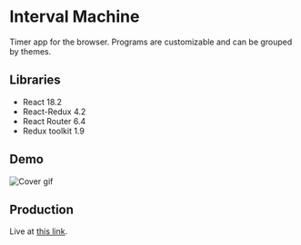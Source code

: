 # Interval Machine

Timer app for the browser. Programs are customizable and can be grouped by themes.

## Libraries

- React 18.2
- React-Redux 4.2
- React Router 6.4
- Redux toolkit 1.9

## Demo

![Cover gif]()

## Production

Live at [this link](https://interval-machine-tal.netlify.app/).
